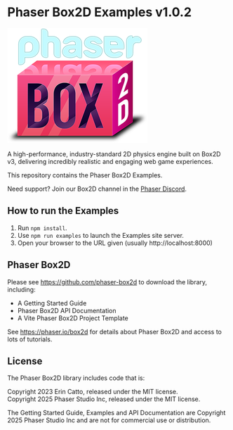# Phaser Box2D Examples v1.0.2

![Phaser Box2D Logo](examples/resources/logo-320.png)

A high-performance, industry-standard 2D physics engine built on Box2D v3, delivering incredibly realistic and engaging web game experiences.

This repository contains the Phaser Box2D Examples.

Need support? Join our Box2D channel in the [Phaser Discord](https://discord.gg/phaser).

## How to run the Examples

1. Run `npm install`.
2. Use `npm run examples` to launch the Examples site server.
3. Open your browser to the URL given (usually http://localhost:8000)

## Phaser Box2D

Please see https://github.com/phaser-box2d to download the library, including:

* A Getting Started Guide
* Phaser Box2D API Documentation 
* A Vite Phaser Box2D Project Template

See https://phaser.io/box2d for details about Phaser Box2D and access to lots of tutorials.

## License

The Phaser Box2D library includes code that is:

Copyright 2023 Erin Catto, released under the MIT license.  
Copyright 2025 Phaser Studio Inc, released under the MIT license.  

The Getting Started Guide, Examples and API Documentation are Copyright 2025 Phaser Studio Inc and are not for commercial use or distribution.

